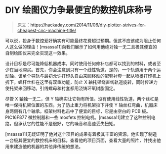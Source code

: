 # DIY 绘图仪力争最便宜的数控机床称号

> 原文：<https://hackaday.com/2014/11/06/diy-plotter-strives-for-cheapest-cnc-machine-title/>

可以说，投身于数控爱好确实有可能最终花费超过预期。但这不应该成为阻止任何人这么做的理由！[msassa11]向我们展示了如何用他绝对独一无二且极其便宜的自制绘图仪来完全实现这一效果。

设计目标是尽可能降低机器成本，同时使用任何修补店都可以找到的材料，或者至少在当地购买。首先，你会注意到只有一个线性轨道，是的，一个轨道用于两个运动轴。该单个导轨与最初允许打印头自由来回移动的配套衬套一起从喷墨打印机上拆下。螺杆丝杠在这里有双重功能，防止 X 轴托架绕直线轨道旋转，同时传递力使托架来回移动。引线螺母和衬套都用浇铸环氧树脂固定。

尽管 X 轴独一无二，但 Y 轴确实让它物有所值。没有使用线性轨道，两个丝杠是唯一保持机架位置的东西。为了防止重力将机架拉下并使 Y 轴丝杠弯曲，机器床身两侧有几个轴承。框架材料也击中了便宜的目标，它是由空白的 PCB 板。PIC16F877 微控制器和一些 mosfets 控制电机。[msassa11]建立了这种控制电路，但承认它的性能不是很好，它的噪音和高速丢失扭矩。

[msassa11]无疑证明了他对这个项目的成果有着极其丰富的资源。他实现了制造一台极其便宜的数控机床的目标。查看他的项目页面，查看大量的照片，并找出他用来建造他的机器的其他非传统的想法。